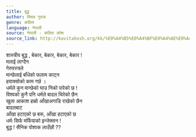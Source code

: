 ```yaml
---
title: बुद्ध
author: विमल गुरुङ
genre: कविता
language: नेपाली
source: नेपाली - कविता कोश
source_link: http://kavitakosh.org/kk/%E0%A4%B5%E0%A4%BF%E0%A4%AE%E0%A4%B2_%E0%A4%97%E0%A5%81%E0%A4%B0%E0%A5%81%E0%A4%99
---
```


शास्त्रीय बुद्ध , बेकार, बेकार, बेकार, बेकार !  
मलाई लाग्दैन  
गेरुवस्त्रले  
मान्छेलाई बाँधेको फलाम काट्न  
हयाक्सोको काम गर्छ ।  
धर्मले कुन मान्छेको घाउ निको पारेको छ !  
विश्वको कुनै पनि धर्मले बादल चिरेको छैन  
खुला आकाश हाम्रो आँखाअगाडि राखेको छैन  
बादलबाट  
आँखा हटाएको छ बरू, आँखा हटाएको छ  
धर्मः सिर्फ मर्फियाको इन्जेक्सन !  
बुद्ध ! सैनिक पोशाक लाउँछौ ??
